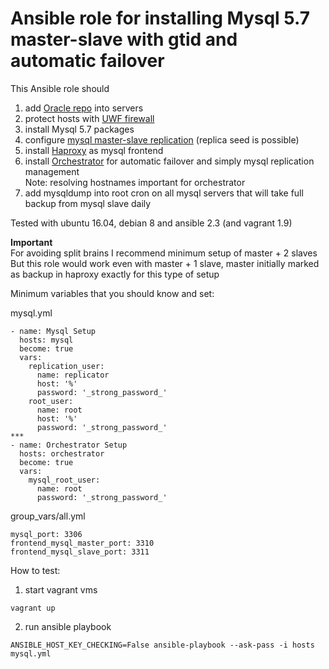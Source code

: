# Ansible role for installing Mysql 5.7 master-slave with gtid and automatic failover

This Ansible role should
1) add [Oracle repo](https://dev.mysql.com/downloads/repo/apt/) into servers
2) protect hosts with [UWF firewall](https://en.wikipedia.org/wiki/Uncomplicated_Firewall)
3) install Mysql 5.7 packages
4) configure [mysql master-slave replication](https://dev.mysql.com/doc/refman/5.7/en/replication.html) (replica seed is possible)
5) install [Haproxy](https://en.wikipedia.org/wiki/HAProxy) as mysql frontend
6) install [Orchestrator](https://github.com/github/orchestrator) for automatic failover and simply mysql replication management  
Note: resolving hostnames important for orchestrator
7) add mysqldump into root cron on all mysql servers that will take full backup from mysql slave daily

Tested with ubuntu 16.04, debian 8 and ansible 2.3 (and vagrant 1.9)

**Important**  
For avoiding split brains I recommend minimum setup of master + 2 slaves  
But this role would work even with master + 1 slave, master initially marked as backup in haproxy exactly for this type of setup

Minimum variables that you should know and set:

mysql.yml
```
- name: Mysql Setup
  hosts: mysql
  become: true
  vars:
    replication_user:
      name: replicator
      host: '%'
      password: '_strong_password_'
    root_user:
      name: root
      host: '%'
      password: '_strong_password_'
***
- name: Orchestrator Setup
  hosts: orchestrator
  become: true
  vars:
    mysql_root_user:
      name: root
      password: '_strong_password_'
```

group_vars/all.yml
```
mysql_port: 3306
frontend_mysql_master_port: 3310
frontend_mysql_slave_port: 3311
```

How to test:
1) start vagrant vms
```
vagrant up
```
2) run ansible playbook
```
ANSIBLE_HOST_KEY_CHECKING=False ansible-playbook --ask-pass -i hosts mysql.yml
```
